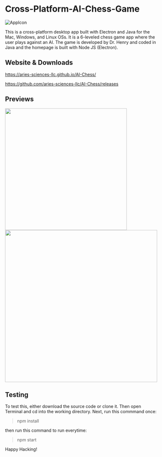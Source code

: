 # Cross-Platform-AI-Chess-Game
![AppIcon](https://github.com/ozanmirza1/AI-Chess-Game/blob/master/Assets/AppIcon/AppIcon.png)

This is a cross-platform desktop app built with Electron and Java for the Mac, Windows, and Linux OSs. It is a 6-leveled chess game app where the user plays against an AI. The game is developed by Dr. Henry and coded in Java and the homepage is built with Node JS (Electron).

## Website & Downloads
https://aries-sciences-llc.github.io/AI-Chess/

https://github.com/aries-sciences-llc/AI-Chess/releases

## Previews
<img src="https://github.com/ozanmirza1/AI-Chess-Game/blob/master/Assets/Previews/HomePageScreenShot.png" width="400"><img src="https://github.com/ozanmirza1/AI-Chess-Game/blob/master/Assets/Previews/GameScreenShot.png" width="500">

## Testing
To test this, either download the source code or clone it. Then open Terminal and cd into the working directory. Next, run this commmand once:

> npm install

then run this command to run everytime:

> npm start

Happy Hacking!
